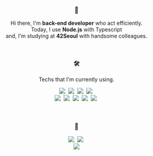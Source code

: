 
<span align="center">
    
  <br/>
  
  <h3>👋</h3>
  
  Hi there, I'm **back-end developer** who act efficiently.<br/>
  Today, I use **Node.js** with Typescript<br/>
  and, I'm studying at **42Seoul** with handsome colleagues.
  

  <br/>
  
  <h3>🛠</h3>

  <p> Techs that I'm currently using. </p>

  <p>
    <img src="https://img.shields.io/badge/C-A8B9CC?style=flat-square&logo=C&logoColor=white"/>&nbsp
    <img src="https://img.shields.io/badge/JavaScript-E9D317?style=flat-square&logo=JavaScript&logoColor=white"/>&nbsp
    <img src="https://img.shields.io/badge/TypeScript-3178C6?style=flat-square&logo=TypeScript&logoColor=white"/>&nbsp
    <img src="https://img.shields.io/badge/Node.js-77B22F?style=flat-square&logo=Node.js&logoColor=white"/>&nbsp
<!--   </p>
  
  <p> -->
    <br/>
    <img src="https://img.shields.io/badge/Express-4A4F58?style=flat-square&logo=Express&logoColor=white"/>&nbsp
    <img src="https://img.shields.io/badge/Sequelize-52B0E7?style=flat-square&logo=Sequelize&logoColor=white"/>&nbsp
    <img src="https://img.shields.io/badge/Typeorm-262627?style=flat-square&logo=Typeform&logoColor=white"/>&nbsp
    <img src="https://img.shields.io/badge/Mysql-4479A1?style=flat-square&logo=Mysql&logoColor=white"/>&nbsp
    <img src="https://img.shields.io/badge/AWS-FD8705?style=flat-square&logo=Amazon%20AWS&logoColor=white"/>&nbsp
  </p>
  
  <br/>
  
  <h3>👣</h3>
  
  <p>
    <a href="https://seongsu.me/" target="_blank"><img src="https://img.shields.io/badge/Blog-4A4F58?style=flat-square&logo=Github&logoColor=white"/></a>&nbsp
    <a href="https://www.linkedin.com/in/nfl1ryxditimo12/" target="_blank"><img src="https://img.shields.io/badge/Seongsu-0A66C2?style=flat-square&logo=Linkedin&logoColor=white"/></a>&nbsp
    <br/>
    <a href="mailto:nfl1ryxditimo12@gmail.com" target="_blank"><img src="https://img.shields.io/badge/nfl1ryxditimo12@gmail.com-EA4335?style=flat-square&logo=Gmail&logoColor=white"/></a>
  </p>
</span>
